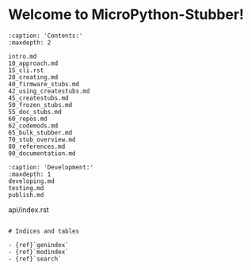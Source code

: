 # Welcome to MicroPython-Stubber!

```{toctree}
:caption: 'Contents:'
:maxdepth: 2

intro.md
10_approach.md
15_cli.rst
20_creating.md
40_firmware_stubs.md
42_using_createstubs.md
45_createstubs.md
50_frozen_stubs.md
55_doc_stubs.md
60_repos.md
62_codemods.md
65_bulk_stubber.md
70_stub_overview.md
80_references.md
90_documentation.md
```

```{toctree}
:caption: 'Development:'
:maxdepth: 1
developing.md
testing.md
publish.md
```

api/index.rst

```

# Indices and tables

- {ref}`genindex`
- {ref}`modindex`
- {ref}`search`
```
